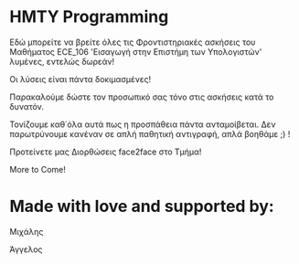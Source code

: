 # ΗΜΤΥ Programming

Εδώ μπορείτε να βρείτε όλες τις Φροντιστηριακές ασκήσεις του Μαθήματος
ECE_106 'Εισαγωγή στην Επιστήμη των Υπολογιστών' λυμένες, εντελώς δωρεάν!

Οι λύσεις είναι πάντα δοκιμασμένες!

Παρακαλούμε δώστε τον προσωπικό σας τόνο στις ασκήσεις κατά το δυνατόν.

Τονίζουμε καθ΄όλα αυτά πως η προσπάθεια πάντα ανταμοίβεται. Δεν παρωτρύνουμε
κανέναν σε απλή παθητική αντιγραφή, απλά βοηθάμε ;) !

Προτείνετε μας Διορθώσεις face2face στο Τμήμα!

More to Come!

# Made with love and supported by:
 Μιχάλης 
 
 Άγγελος 
